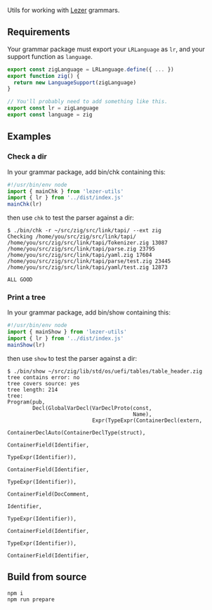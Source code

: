 Utils for working with [Lezer](https://lezer.codemirror.net) grammars.

## Requirements

Your grammar package must export your `LRLanguage` as `lr`, and your support function as `language`.
```typescript
export const zigLanguage = LRLanguage.define({ ... })
export function zig() {
  return new LanguageSupport(zigLanguage)
}

// You'll probably need to add something like this.
export const lr = zigLanguage
export const language = zig
```

## Examples

### Check a dir

In your grammar package, add bin/chk containing this:

```js
#!/usr/bin/env node
import { mainChk } from 'lezer-utils'
import { lr } from '../dist/index.js'
mainChk(lr)
```

then use `chk` to test the parser against a dir:
```
$ ./bin/chk -r ~/src/zig/src/link/tapi/ --ext zig
Checking /home/you/src/zig/src/link/tapi/
/home/you/src/zig/src/link/tapi/Tokenizer.zig 13087
/home/you/src/zig/src/link/tapi/parse.zig 23795
/home/you/src/zig/src/link/tapi/yaml.zig 17604
/home/you/src/zig/src/link/tapi/parse/test.zig 23445
/home/you/src/zig/src/link/tapi/yaml/test.zig 12873

ALL GOOD
```

### Print a tree

In your grammar package, add bin/show containing this:

```js
#!/usr/bin/env node
import { mainShow } from 'lezer-utils'
import { lr } from '../dist/index.js'
mainShow(lr)
```

then use `show` to test the parser against a dir:
```
$ ./bin/show ~/src/zig/lib/std/os/uefi/tables/table_header.zig
tree contains error: no
tree covers source: yes
tree length: 214
tree:
Program(pub,
        Decl(GlobalVarDecl(VarDeclProto(const,
                                        Name),
                           Expr(TypeExpr(ContainerDecl(extern,
                                                       ContainerDeclAuto(ContainerDeclType(struct),
                                                                         ContainerField(Identifier,
                                                                                        TypeExpr(Identifier)),
                                                                         ContainerField(Identifier,
                                                                                        TypeExpr(Identifier)),
                                                                         ContainerField(DocComment,
                                                                                        Identifier,
                                                                                        TypeExpr(Identifier)),
                                                                         ContainerField(Identifier,
                                                                                        TypeExpr(Identifier)),
                                                                         ContainerField(Identifier,
```

## Build from source

```
npm i
npm run prepare
```
